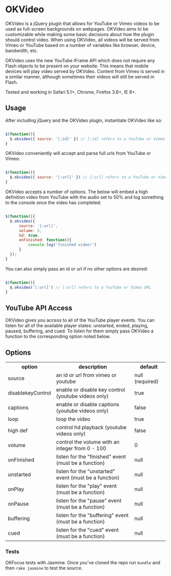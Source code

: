 # OKVideo

OKVideo is a jQuery plugin that allows for YouTube or Vimeo videos to be used as full-screen backgrounds on webpages. OKVideo aims to be customizable while making some basic decisions about how the plugin should control video. When using OKVideo, all videos will be served from Vimeo or YouTube based on a number of variables like browser, device, bandwidth, etc.

OKVideo uses the new YouTube IFrame API which does not require any Flash objects to be present on your website. This means that mobile devices will play video served by OKVideo. Content from Vimeo is served in a similar manner, although sometimes their videos will still be served in Flash.

Tested and working in Safari 5.1+, Chrome, Firefox 3.6+, IE 8+. 

## Usage

After including jQuery and the OKVideo plugin, instantiate OKVideo like so:

``` js

$(function(){
  $.okvideo({ source: '[:id]' }) // [:id] refers to a YouTube or Vimeo ID
}

```

OKVideo conveniently will accept and parse full urls from YouTube or Vimeo:

``` js

$(function(){
  $.okvideo({ source: '[:url]' }) // [:url] refers to a YouTube or Vimeo URL
}

```

OKVideo accepts a number of options. The below will embed a high definition video from YouTube with the audio set to 50% and log something to the console once the video has completed:

``` js

$(function(){
  $.okvideo({ 
      source: '[:url]',
      volume: 5,
      hd: true,
      onFinished: function(){ 
          console.log('finished video!')
      }
  });
}

```

You can also simply pass an id or url if no other options are desired:

``` js

$(function(){
  $.okvideo('[:url]') // [:url] refers to a YouTube or Vimeo URL
}

```

## YouTube API Access

OKVideo gives you access to all of the YouTube player events. You can listen for all of the available player states: unstarted, ended, playing, paused, buffering, and cued.  To listen for them simply pass OKVideo a function to the corresponding option noted below.

## Options

<table>
  <tbody>
    <tr>
      <th>option</th>
	  <th>description</th>
	  <th>default</th>
	</tr>
    <tr>
     <td>source</td>
	   <td>an id or url from vimeo or youtube</td>
	   <td>null (required)</td>
	</tr>
    <tr>
      <td>disablekeyControl</td>
	   <td>enable or disable key control (youtube videos only)</td>
	   <td>true</td>
	</tr>
    <tr>
      <td>captions</td>
      <td>enable or disable captions (youtube videos only)</td>
      <td>false</td>
	</tr>
    <tr>
      <td>loop</td>
  	  <td>loop the video</td>
      <td>true</td>
	</tr>
    <tr>
      <td>high def</td>
  	  <td>control hd playback (youtube videos only)</td>
	  <td>false</td>
	</tr>
    <tr>
      <td>volume</td>
  	  <td>control the volume with an integer from 0 - 100</td>
	  <td>0</td>
	</tr>
    <tr>
      <td>onFinished</td>
  	  <td>listen for the "finished" event (must be a function)</td>
	  <td>null</td>
	</tr>
    <tr>
      <td>unstarted</td>
  	  <td>listen for the "unstarted" event (must be a function)</td>
	  <td>null</td>
	</tr>
    <tr>
      <td>onPlay</td>
  	  <td>listen for the "play" event (must be a function)</td>
	  <td>null</td>
	</tr>
    <tr>
      <td>onPause</td>
  	  <td>listen for the "pause" event (must be a function)</td>
	  <td>null</td>
	</tr>
    <tr>
      <td>buffering</td>
  	  <td>listen for the "buffering" event (must be a function)</td>
	  <td>null</td>
	</tr>
    <tr>
      <td>cued</td>
  	  <td>listen for the "cued" event (must be a function)</td>
	  <td>null</td>
	</tr>
</tbody>
</table>

### Tests

OKFocus tests with Jasmine. Once you've cloned the repo run `bundle` and then `rake jasmine` to test the source.

